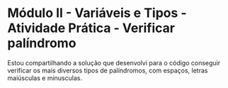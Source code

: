 # Módulo II - Variáveis e Tipos - Atividade Prática - Verificar palíndromo

Estou compartilhando a solução que desenvolvi para o código conseguir verificar os mais diversos tipos de palíndromos, com espaços, letras maiúsculas e minusculas.